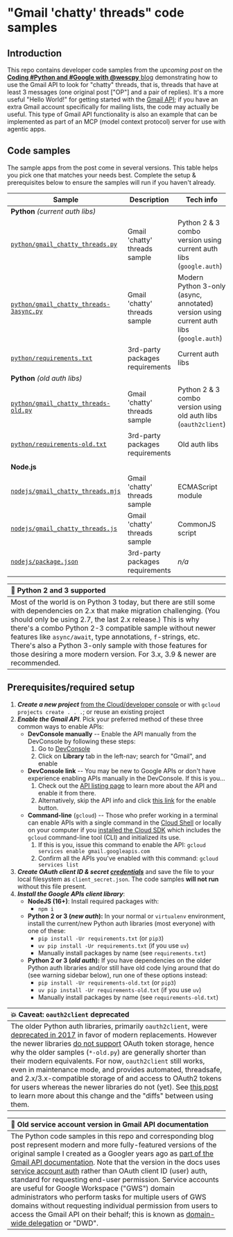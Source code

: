 # "Gmail 'chatty' threads" code samples

## Introduction
This repo contains developer code samples from the _upcoming post_ on the [**Coding #Python and #Google with @wescpy** blog](https://dev.to/wescpy) demonstrating how to use the Gmail API to look for "chatty" threads, that is, threads that have at least 3 messages (one original post ["OP"] and a pair of replies). It's a more useful "Hello World!" for getting started with the [Gmail API](https://developers.google.com/gmail); if you have an extra Gmail account specifically for mailing lists, the code may actually be useful. This type of Gmail API functionality is also an example that can be implemented as part of an MCP (model context protocol) server for use with agentic apps.

<!--![Gmail banner from post?]()-->


## Code samples
The sample apps from the post come in several versions. This table helps you pick one that matches your needs best. Complete the setup & prerequisites below to ensure the samples will run if you haven't already.

Sample | Description | Tech info
--- | --- | ---
**Python** _(current auth libs)_ ||
[`python/gmail_chatty_threads.py`](python/gmail_chatty_threads.py) | Gmail 'chatty' threads sample | Python 2 & 3 combo version using current auth libs (`google.auth`)
[`python/gmail_chatty_threads-3async.py`](python/gmail_chatty_threads-3async.py) | Gmail 'chatty' threads sample | Modern Python 3-only (async, annotated) version using current auth libs (`google.auth`)
[`python/requirements.txt`](python/requirements.txt) | 3rd-party packages requirements | Current auth libs
**Python** _(old auth libs)_ ||
[`python/gmail_chatty_threads-old.py`](python/gmail_chatty_threads-old.py) | Gmail 'chatty' threads sample | Python 2 & 3 combo version using old auth libs (`oauth2client`)
[`python/requirements-old.txt`](python/requirements-old.txt) | 3rd-party packages requirements | Old auth libs
||
**Node.js**||
[`nodejs/gmail_chatty_threads.mjs`](nodejs/gmail_chatty_threads.mjs) | Gmail 'chatty' threads sample | ECMAScript module
[`nodejs/gmail_chatty_threads.js`](nodejs/gmail_chatty_threads.js) | Gmail 'chatty' threads sample | CommonJS script
[`nodejs/package.json`](nodejs/package.json) | 3rd-party packages requirements | _n/a_

| :memo: Python 2 and 3 supported |
|:---------------------------|
| Most of the world is on Python 3 today, but there are still some with dependencies on 2.x that make migration challenging. (You should only be using 2.7, the last 2.x release.) This is why there's a combo Python 2-3 compatible sample without newer features like `async/await`, type annotations, `f`-strings, etc. There's also a Python 3-only sample with those features for those desiring a more modern version. For 3.x, 3.9 & newer are recommended. |


## Prerequisites/required setup
1. ***Create a new project*** [from the Cloud/developer console](https://console.cloud.google.com/projectcreate) or with `gcloud projects create . . .`; or reuse an existing project
1. ***Enable the Gmail API***. Pick your preferred method of these three common ways to enable APIs:
    - **DevConsole manually** -- Enable the API manually from the DevConsole by following these steps:
        1. Go to [DevConsole](http://console.developers.google.com)
        1. Click on **Library** tab in the left-nav; search for "Gmail", and enable
    - **DevConsole link** -- You may be new to Google APIs or don't have experience enabling APIs manually in the DevConsole. If this is you...
        1. Check out the [API listing page](https://console.cloud.google.com/apis/library/gmail.googleapis.com) to learn more about the API and enable it from there.
        1. Alternatively, skip the API info and click [this link](http://console.developers.google.com/start/api?id=gmail) for the enable button.
    - **Command-line** (`gcloud`) -- Those who prefer working in a terminal can enable APIs with a single command in the [Cloud Shell](https://cloud.google.com/shell) or locally on your computer if you [installed the Cloud SDK](https://cloud.google.com/sdk/install) which includes the `gcloud` command-line tool (CLI) and initialized its use.
        1. If this is you, issue this command to enable the API: `gcloud services enable gmail.googleapis.com`
        1. Confirm all the APIs you've enabled with this command: `gcloud services list`
1. ***Create OAuth client ID & secret [credentials](https://console.cloud.google.com/apis/credentials)*** and save the file to your local filesystem as `client_secret.json`. The code samples **will not run** without this file present.
1. ***Install the Google APIs client library***:
    - **NodeJS (16+)**:  Install required packages with:
        - `npm i`
    - **Python 2 or 3 (_new auth_):** In your normal or `virtualenv` environment, install the current/new Python auth libraries (most everyone) with one of these:
        - `pip install -Ur requirements.txt` (or `pip3`)
        - `uv pip install -Ur requirements.txt` (if you use `uv`)
        - Manually install packages by name (see `requirements.txt`)
    - **Python 2 or 3 (_old auth_):** If you have dependencies on the older Python auth libraries and/or still have old code lying around that do (see warning sidebar below), run one of these options instead:
        - `pip install -Ur requirements-old.txt` (or `pip3`)
        - `uv pip install -Ur requirements-old.txt` (if you use `uv`)
        - Manually install packages by name (see `requirements-old.txt`)

| :boom: Caveat: `oauth2client` deprecated |
|:---------------------------|
| The older Python auth libraries, primarily `oauth2client`, were [deprecated in 2017](https://github.com/googleapis/oauth2client/pull/714) in favor of modern replacements. However the newer libraries [do not support](https://google-auth.readthedocs.io/en/latest/oauth2client-deprecation.html#replacement) OAuth token storage, hence why the older samples (`*-old.py`) are generally shorter than their modern equivalents. For now, `oauth2client` still works, even in maintenance mode, and provides automated, threadsafe, and 2.x/3.x-compatible storage of and access to OAuth2 tokens for users whereas the newer libraries do not (yet). See [this post](https://dev.to/googleworkspace/oauth-client-ids-dirty-little-secrets-old-new-python-auth-libraries-4mb7) to learn more about this change and the "diffs" between using them. |

| :memo: Old service account version in Gmail API documentation |
|:---------------------------|
| The Python code samples in this repo and corresponding blog post represent modern and more fully-featured versions of the original sample I created as a Googler years ago as [part of the Gmail API documentation](https://developers.google.com/workspace/gmail/api/guides/threads). Note that the version in the docs uses [service account auth](https://dev.to/wescpy/getting-started-with-google-apis-service-accounts-part-1-2fi0) rather than OAuth client ID (user) auth, standard for requesting end-user permission. Service accounts are useful for Google Workspace ("GWS") domain administrators who perform tasks for multiple users of GWS domains without requesting individual permission from users to access the Gmail API on their behalf; this is known as [domain-wide delegation](https://support.google.com/a/answer/162106) or "DWD". |
